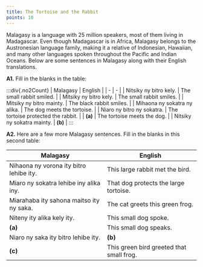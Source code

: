 ```yaml
---
title: The Tortoise and the Rabbit
points: 10
---
```


Malagasy is a language with 25 million speakers, most of them living in Madagascar. Even though
Madagascar is in Africa, Malagasy belongs to the Austronesian language family, making it a relative of
Indonesian, Hawaiian, and many other languages spoken throughout the Pacific and Indian Oceans. Below
are some sentences in Malagasy along with their English translations.

**A1.** Fill in the blanks in the table:

:::div{.no2Count}
| Malagasy | English |
| - | - |
| Nitsiky ny bitro kely. | The small rabbit smiled. |
| Mitsiky ny bitro kely. | The small rabbit smiles. |
| Mitsiky ny bitro mainty. | The black rabbit smiles. |
| Mihaona ny sokatra ny alika. | The dog meets the tortoise. |
| Niaro ny bitro ny sokatra. | The tortoise protected the rabbit. |
| **(a)** | The tortoise meets the dog. |
| Nitsiky ny sokatra mainty. | **(b)** |
:::

**A2.** Here are a few more Malagasy sentences. Fill in the blanks in this second table:

| Malagasy | English |
| - |  - |
| Nihaona ny vorona ity bitro lehibe ity. | This large rabbit met the bird. |
| Miaro ny sokatra lehibe iny alika iny. | That dog protects the large tortoise. |
| Miarahaba ity sahona maitso ity ny saka. | The cat greets this green frog. |
| Niteny ity alika kely ity. | This small dog spoke. |
| **(a)** | This small dog speaks. |
| Niaro ny saka ity bitro lehibe ity. | **(b)** |
| **(c)** | This green bird greeted that small frog. |

